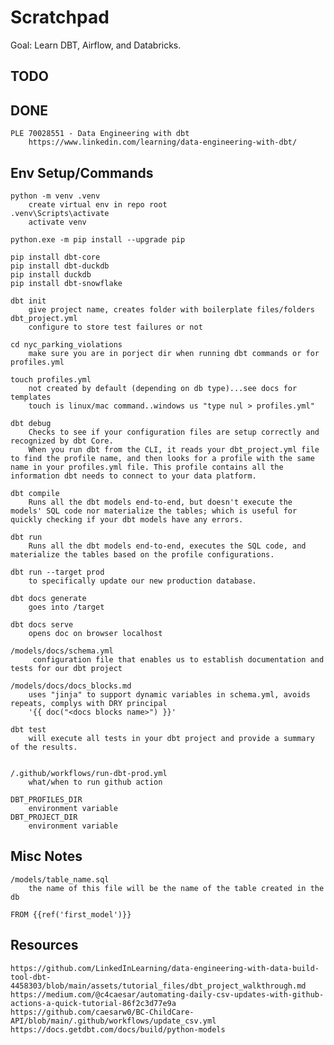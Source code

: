 # Scratchpad

Goal: Learn DBT, Airflow, and Databricks. 


## TODO 

## DONE
    PLE 70028551 - Data Engineering with dbt
        https://www.linkedin.com/learning/data-engineering-with-dbt/

## Env Setup/Commands
    python -m venv .venv
        create virtual env in repo root
    .venv\Scripts\activate
        activate venv

    python.exe -m pip install --upgrade pip
    
    pip install dbt-core
    pip install dbt-duckdb
    pip install duckdb
    pip install dbt-snowflake

    dbt init
        give project name, creates folder with boilerplate files/folders
    dbt_project.yml
        configure to store test failures or not

    cd nyc_parking_violations
        make sure you are in porject dir when running dbt commands or for profiles.yml

    touch profiles.yml
        not created by default (depending on db type)...see docs for templates
        touch is linux/mac command..windows us "type nul > profiles.yml"

    dbt debug
        Checks to see if your configuration files are setup correctly and recognized by dbt Core.
        When you run dbt from the CLI, it reads your dbt_project.yml file to find the profile name, and then looks for a profile with the same name in your profiles.yml file. This profile contains all the information dbt needs to connect to your data platform.
        
    dbt compile
        Runs all the dbt models end-to-end, but doesn't execute the models' SQL code nor materialize the tables; which is useful for quickly checking if your dbt models have any errors.
    
    dbt run
        Runs all the dbt models end-to-end, executes the SQL code, and materialize the tables based on the profile configurations.

    dbt run --target prod 
        to specifically update our new production database.

    dbt docs generate
        goes into /target

    dbt docs serve
        opens doc on browser localhost

    /models/docs/schema.yml
         configuration file that enables us to establish documentation and tests for our dbt project

    /models/docs/docs_blocks.md
        uses "jinja" to support dynamic variables in schema.yml, avoids repeats, complys with DRY principal
        '{{ doc("<docs blocks name>") }}'

    dbt test
        will execute all tests in your dbt project and provide a summary of the results.


    /.github/workflows/run-dbt-prod.yml
        what/when to run github action

    DBT_PROFILES_DIR
        environment variable
    DBT_PROJECT_DIR
        environment variable


## Misc Notes
    /models/table_name.sql
        the name of this file will be the name of the table created in the db

    FROM {{ref('first_model')}}

## Resources
    https://github.com/LinkedInLearning/data-engineering-with-data-build-tool-dbt-4458303/blob/main/assets/tutorial_files/dbt_project_walkthrough.md
    https://medium.com/@c4caesar/automating-daily-csv-updates-with-github-actions-a-quick-tutorial-86f2c3d77e9a
    https://github.com/caesarw0/BC-ChildCare-API/blob/main/.github/workflows/update_csv.yml
    https://docs.getdbt.com/docs/build/python-models

